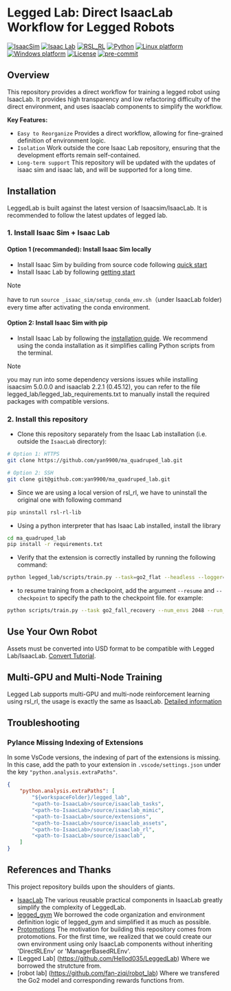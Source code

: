 # Legged Lab: Direct IsaacLab Workflow for Legged Robots

[![IsaacSim](https://img.shields.io/badge/IsaacSim-5.0.0.0-silver.svg)](https://docs.omniverse.nvidia.com/isaacsim/latest/overview.html)
[![Isaac Lab](https://img.shields.io/badge/IsaacLab-2.2.1-silver)](https://isaac-sim.github.io/IsaacLab)
[![RSL_RL](https://img.shields.io/badge/RSL_RL-3.0.1-silver)](https://github.com/leggedrobotics/rsl_rl)
[![Python](https://img.shields.io/badge/python-3.11-blue.svg)](https://docs.python.org/3/whatsnew/3.11.html)
[![Linux platform](https://img.shields.io/badge/platform-linux--64-orange.svg)](https://releases.ubuntu.com/22.04/)
[![Windows platform](https://img.shields.io/badge/platform-windows--64-orange.svg)](https://www.microsoft.com/en-us/)
[![License](https://img.shields.io/badge/license-BSD--3-yellow.svg)](https://opensource.org/licenses/BSD-3-Clause)
[![pre-commit](https://img.shields.io/badge/pre--commit-enabled-brightgreen?logo=pre-commit&logoColor=white)](https://pre-commit.com/)

## Overview

This repository provides a direct workflow for training a legged robot using IsaacLab. It provides high transparency and low refactoring difficulty of the direct environment, and uses isaaclab components to simplify the workflow.

<!-- It has all the necessary conditions for sim-to-real and has been tested on real unitree g1 and h1 robots, [video available](https://www.bilibili.com/video/BV1tNRgYQEnr/).
Deploy Code: https://github.com/Hellod035/LeggedLabDeploy -->

<!-- **Maintainer**: Wandong Sun
**Contact**: 24b908020@stu.hit.edu.cn -->

**Key Features:**

- `Easy to Reorganize` Provides a direct workflow, allowing for fine-grained definition of environment logic.
- `Isolation` Work outside the core Isaac Lab repository, ensuring that the development efforts remain self-contained.
- `Long-term support` This repository will be updated with the updates of isaac sim and isaac lab, and will be supported for a long time.



## Installation

LeggedLab is built against the latest version of Isaacsim/IsaacLab. It is recommended to follow the latest updates of legged lab.
### 1. Install Isaac Sim + Isaac Lab

#### Option 1 (recommanded): Install Isaac Sim locally
- Install Isaac Sim by building from source code following [quick start](https://github.com/isaac-sim/IsaacSim?tab=readme-ov-file#quick-start)
- Install Isaac Lab by following [getting start](https://github.com/isaac-sim/IsaacLab#getting-started)
> [!NOTE]  
>  have to run ```source _isaac_sim/setup_conda_env.sh```（under IsaacLab folder) every time after activating the conda environment.

#### Option 2: Install Isaac Sim with pip

- Install Isaac Lab by following the [installation guide](https://isaac-sim.github.io/IsaacLab/main/source/setup/installation/index.html). We recommend using the conda installation as it simplifies calling Python scripts from the terminal.
> [!NOTE]  
> you may run into some dependency versions issues while installing isaacsim 5.0.0.0 and isaaclab 2.2.1 (0.45.12), you can refer to the file legged_lab/legged_lab_requirements.txt to manually install the required packages with compatible versions.

### 2. Install this repository
- Clone this repository separately from the Isaac Lab installation (i.e. outside the `IsaacLab` directory):

```bash
# Option 1: HTTPS
git clone https://github.com/yan9900/ma_quadruped_lab.git

# Option 2: SSH
git clone git@github.com:yan9900/ma_quadruped_lab.git
```

- Since we are using a local version of rsl_rl, we have to uninstall the original one with following command
```bash
pip uninstall rsl-rl-lib
```

- Using a python interpreter that has Isaac Lab installed, install the library

```bash
cd ma_quadruped_lab
pip install -r requirements.txt
```

- Verify that the extension is correctly installed by running the following command:

```bash
python legged_lab/scripts/train.py --task=go2_flat --headless --logger=tensorboard --num_envs=64
```

- to resume training from a checkpoint, add the argument `--resume` and `--checkpoint` to specify the path to the checkpoint file. for example:

```bash
python scripts/train.py --task go2_fall_recovery --num_envs 2048 --run_name only_target_posture --headless --resume true --load_run 2025-09-05_19-07-26_onupright_and_target --checkpoint model_1200.pt
```


## Use Your Own Robot

Assets must be converted into USD format to be compatible with Legged Lab/IsaacLab. [Convert Tutorial](https://isaac-sim.github.io/IsaacLab/main/source/how-to/import_new_asset.html).


## Multi-GPU and Multi-Node Training

Legged Lab supports multi-GPU and multi-node reinforcement learning using rsl_rl, the usage is exactly the same as IsaacLab. [Detailed information](https://isaac-sim.github.io/IsaacLab/main/source/features/multi_gpu.html)

## Troubleshooting

### Pylance Missing Indexing of Extensions

In some VsCode versions, the indexing of part of the extensions is missing. In this case, add the path to your extension in `.vscode/settings.json` under the key `"python.analysis.extraPaths"`.

```json
{
    "python.analysis.extraPaths": [
        "${workspaceFolder}/legged_lab",
        "<path-to-IsaacLab>/source/isaaclab_tasks",
        "<path-to-IsaacLab>/source/isaaclab_mimic",
        "<path-to-IsaacLab>/source/extensions",
        "<path-to-IsaacLab>/source/isaaclab_assets",
        "<path-to-IsaacLab>/source/isaaclab_rl",
        "<path-to-IsaacLab>/source/isaaclab",
    ]
}
```

## References and Thanks
This project repository builds upon the shoulders of giants.
* [IsaacLab](https://github.com/isaac-sim/IsaacLab)   The various reusable practical components in IsaacLab greatly simplify the complexity of LeggedLab.
* [legged_gym](https://github.com/leggedrobotics/legged_gym)   We borrowed the code organization and environment definition logic of legged_gym and simplified it as much as possible.
* [Protomotions](https://github.com/NVlabs/ProtoMotions)   The motivation for building this repository comes from protomotions. For the first time, we realized that we could create our own environment using only IsaacLab components without inheriting 'DirectRLEnv' or 'ManagerBasedRLEnv'.
* [Legged Lab] (https://github.com/Hellod035/LeggedLab) Where we borrowed the strutcture from.
* [robot lab] (https://github.com/fan-ziqi/robot_lab) Where we transfered the Go2 model and corresponding rewards functions from.

<!-- ## Citation

If you use Legged Lab in your research, you can cite it as follows:

```bibtex
@software{LeggedLab,
  author = {Wandong, Sun},
  license = {BSD-3-Clause},
  title = {Legged Lab: Direct IsaacLab Workflow for Legged Robots},
  url = {https://github.com/Hellod035/LeggedLab},
  version = {1.0.0},
  year = {2025}
}
``` -->
